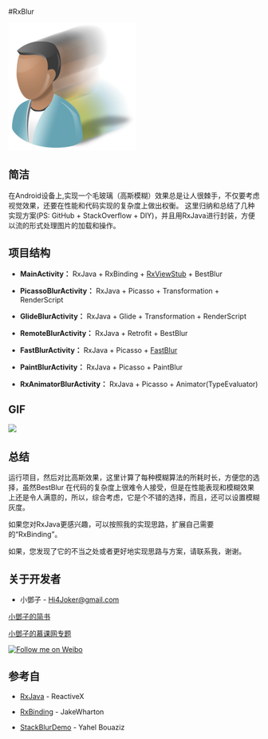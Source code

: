 #RxBlur

![](./images/icon.png)

**简洁**
-----------------
在Android设备上,实现一个毛玻璃（高斯模糊）效果总是让人很棘手，不仅要考虑视觉效果，还要在性能和代码实现的复杂度上做出权衡。
这里归纳和总结了几种实现方案(PS: GitHub + StackOverflow + DIY)，并且用RxJava进行封装，方便以流的形式处理图片的加载和操作。

**项目结构**
-----------------

- **MainActivity：** RxJava + RxBinding + [RxViewStub](https://github.com/SmartDengg/RxViewStub) + BestBlur

- **PicassoBlurActivity：** RxJava + Picasso + Transformation + RenderScript

- **GlideBlurActivity：** RxJava + Glide + Transformation + RenderScript

- **RemoteBlurActivity：** RxJava + Retrofit + BestBlur

- **FastBlurActivity：** RxJava + Picasso + [FastBlur](http://www.quasimondo.com/StackBlurForCanvas/StackBlurDemo.html)

- **PaintBlurActivity：** RxJava + Picasso + PaintBlur

- **RxAnimatorBlurActivity：** RxJava + Picasso + Animator(TypeEvaluator)


**GIF**
-----------------

![](./images/RxBlur.gif)

**总结**
-----------------

运行项目，然后对比高斯效果，这里计算了每种模糊算法的所耗时长，方便您的选择，虽然BestBlur
在代码的复杂度上很难令人接受，但是在性能表现和模糊效果上还是令人满意的，所以，综合考虑，它是个不错的选择，而且，还可以设置模糊灰度。

如果您对RxJava更感兴趣，可以按照我的实现思路，扩展自己需要的“RxBinding”。

如果，您发现了它的不当之处或者更好地实现思路与方案，请联系我，谢谢。

**关于开发者**
-----------------

- 小鄧子 - Hi4Joker@gmail.com

[小鄧子的简书](http://www.jianshu.com/users/df40282480b4/latest_articles)
 
[小鄧子的慕课网专题](http://www.imooc.com/myclub/article/uid/2536335)

<a href="http://weibo.com/5367097592/profile?rightmod=1&wvr=6&mod=personinfo">
  <img alt="Follow me on Weibo" src="http://upload-images.jianshu.io/upload_images/268450-50e41e15ac29b776.png?imageMogr2/auto-orient/strip%7CimageView2/2/w/1240" />
</a>

**参考自**
-----------------

- [RxJava](https://github.com/ReactiveX/RxJava) - ReactiveX

- [RxBinding](https://github.com/JakeWharton/RxBinding) - JakeWharton

- [StackBlurDemo](http://www.quasimondo.com/StackBlurForCanvas/StackBlurDemo.html) - Yahel Bouaziz
